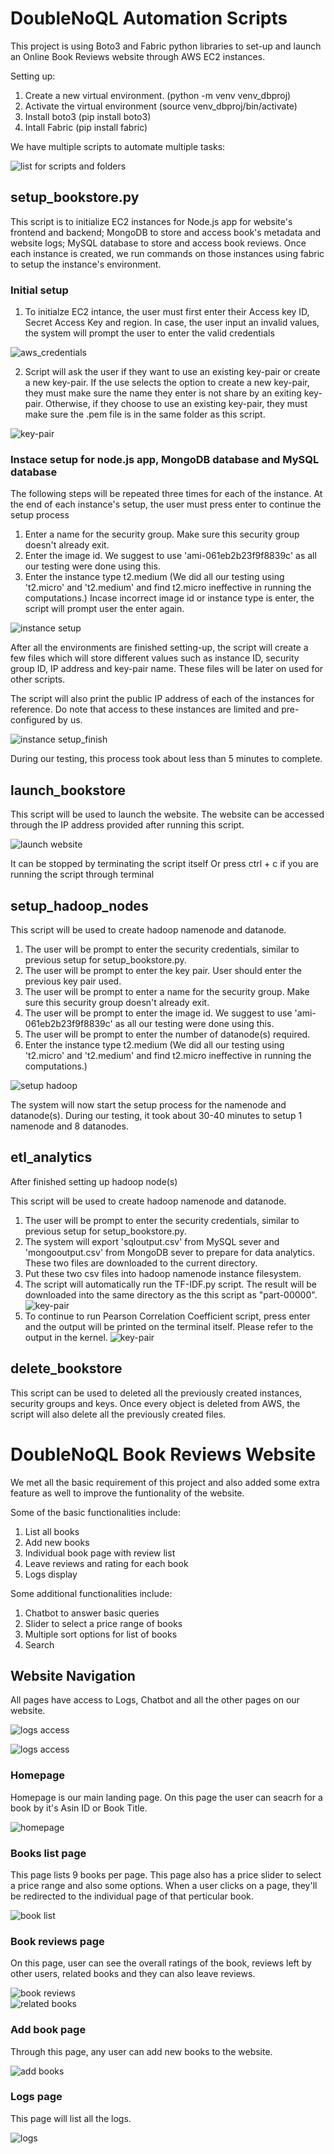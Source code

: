 # DoubleNoQL Automation Scripts

This project is using Boto3 and Fabric python libraries to set-up and launch an Online Book Reviews website through AWS EC2 instances. 

Setting up:
1. Create a new virtual environment. (python -m venv venv_dbproj)
2. Activate the virtual environment (source venv_dbproj/bin/activate) 
3. Install boto3 (pip install boto3)
4. Intall Fabric (pip install fabric)

We have multiple scripts to automate multiple tasks:

![list for scripts and folders](/image_reference/01.png)

## setup_bookstore.py

This script is to initialize EC2 instances for Node.js app for website's frontend and backend; MongoDB to store and access book's metadata and website logs; MySQL database to store and access book reviews. Once each instance is created, we run commands on those instances using fabric to setup the instance's environment.

### Initial setup

1. To initialze EC2 intance, the user must first enter their Access key ID, Secret Access Key and region. In case, the user input an invalid values, the system will prompt the user to enter the valid credentials

![aws_credentials](/image_reference/02.png)

2. Script will ask the user if they want to use an existing key-pair or create a new key-pair. If the use selects the option to create a new key-pair, they must make sure the name they enter is not share by an exiting key-pair. Otherwise, if they choose to use an existing key-pair, they must make sure the .pem file is in the same folder as this script.

![key-pair](/image_reference/03.png)

### Instace setup for node.js app, MongoDB database and MySQL database
The following steps will be repeated three times for each of the instance. At the end of each instance's setup, the user must press enter to continue the setup process
1. Enter a name for the security group. Make sure this security group doesn't already exit.
2. Enter the image id. We suggest to use 'ami-061eb2b23f9f8839c' as all our testing were done using this.
3. Enter the instance type t2.medium  (We did all our testing using 't2.micro' and 't2.medium' and find t2.micro ineffective in running the computations.)
Incase incorrect image id or instance type is enter, the script will prompt user the enter again.

![instance setup](/image_reference/04.png)

After all the environments are finished setting-up, the script will create a few files which will store different values such as instance ID, security group ID, IP address and key-pair name. These files will be later on used for other scripts.

The script will also print the public IP address of each of the instances for reference. Do note that access to these instances are limited and pre-configured by us.

![instance setup_finish](/image_reference/05.png)

During our testing, this process took about less than 5 minutes to complete.

## launch_bookstore

This script will be used to launch the website. The website can be accessed through the IP address provided after running this script.

![launch website](/image_reference/06.png)

It can be stopped by terminating the script itself Or press ctrl + c if you are running the script through terminal


## setup_hadoop_nodes

This script will be used to create hadoop namenode and datanode.

1. The user will be prompt to enter the security credentials, similar to previous setup for setup_bookstore.py. 
2. The user will be prompt to enter the key pair. User should enter the previous key pair used.
3. The user will be prompt to enter a name for the security group. Make sure this security group doesn't already exit.
4. The user will be prompt to enter the image id. We suggest to use 'ami-061eb2b23f9f8839c' as all our testing were done using this.
5. The user will be prompt to enter the number of datanode(s) required. 
6. Enter the instance type t2.medium  (We did all our testing using 't2.micro' and 't2.medium' and find t2.micro ineffective in running the computations.)

![setup hadoop](/image_reference/07.png)

The system will now start the setup process for the namenode and datanode(s). During our testing, it took about 30-40 minutes to setup 1 namenode and 8 datanodes.

## etl_analytics

After finished setting up hadoop node(s)

This script will be used to create hadoop namenode and datanode.

1. The user will be prompt to enter the security credentials, similar to previous setup for setup_bookstore.py. 
2. The system will export 'sqloutput.csv' from MySQL sever and 'mongooutput.csv' from MongoDB sever to prepare for data analytics. These two files are downloaded to the current directory.
3. Put these two csv files into hadoop namenode instance filesystem.
4. The script will automatically run the TF-IDF.py script. The result will be downloaded into the same directory as the this script as "part-00000".
![key-pair](/image_reference/08.png)
5. To continue to run Pearson Correlation Coefficient script, press enter and the output will be printed on the terminal itself. Please refer to the output in the kernel.
![key-pair](/image_reference/09.png)

## delete_bookstore

This script can be used to deleted all the previously created instances, security groups and keys. Once every object is deleted from AWS, the script will also delete all the previously created files. 

# DoubleNoQL Book Reviews Website

We met all the basic requirement of this project and also added some extra feature as well to improve the funtionality of the website. 

Some of the  basic functionalities include: 
1. List all books
2. Add new books 
3. Individual book page with review list
4. Leave reviews and rating for each book
5. Logs display

Some additional functionalities include:
1. Chatbot to answer basic queries
2. Slider to select a price range of books
3. Multiple sort options for list of books
4. Search

## Website Navigation

All pages have access to Logs, Chatbot and all the other pages on our website.

![logs access](/image_reference/e.png)

![logs access](/image_reference/g.PNG)

### Homepage

Homepage is our main landing page. On this page the user can seacrh for a book by it's Asin ID or Book Title.

![homepage](/image_reference/a.PNG)

### Books list page

This page lists 9 books per page. This page also has a price slider to select a price range and also some options. When a user clicks on a page, they'll be redirected to the individual page of that perticular book.

![book list](/image_reference/b.PNG)

### Book reviews page

On this page, user can see the overall ratings of the book, reviews left by other users, related books and they can also leave reviews.

![book reviews](/image_reference/d.PNG)
<br>
![related books](/image_reference/h.PNG)

### Add book page

Through this page, any user can add new books to the website.

![add books](/image_reference/c.PNG)

### Logs page

This page will list all the logs.

![logs](/image_reference/f.PNG)
